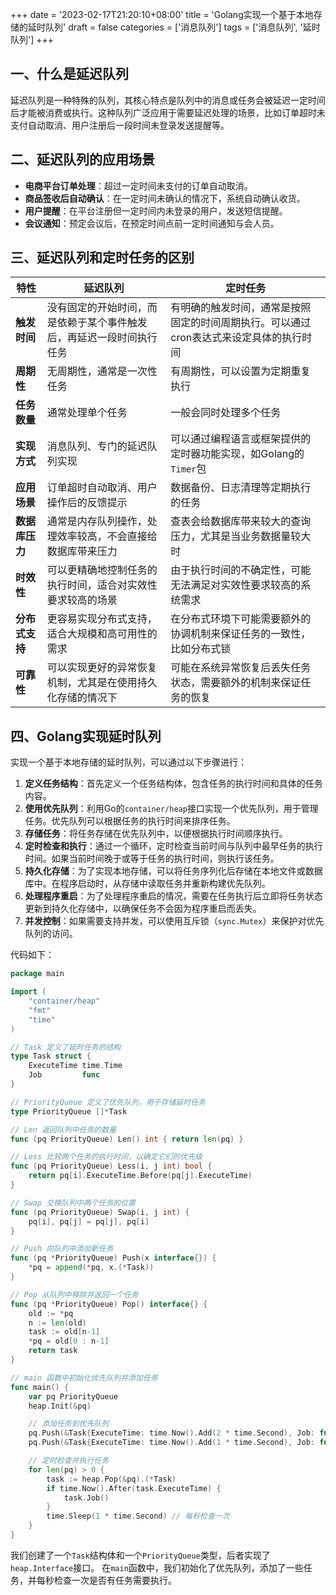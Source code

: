 +++
date = '2023-02-17T21:20:10+08:00'
title = 'Golang实现一个基于本地存储的延时队列'
draft = false
categories = ['消息队列']
tags = ['消息队列', '延时队列']
+++

## 一、什么是延迟队列

延迟队列是一种特殊的队列，其核心特点是队列中的消息或任务会被延迟一定时间后才能被消费或执行。这种队列广泛应用于需要延迟处理的场景，比如订单超时未支付自动取消、用户注册后一段时间未登录发送提醒等。

<!--more-->

## 二、延迟队列的应用场景

* **电商平台订单处理**：超过一定时间未支付的订单自动取消。
* **商品签收后自动确认**：在一定时间未确认的情况下，系统自动确认收货。
* **用户提醒**：在平台注册但一定时间内未登录的用户，发送短信提醒。
* **会议通知**：预定会议后，在预定时间点前一定时间通知与会人员。

## 三、延迟队列和定时任务的区别

| **特性**    | **延迟队列**                           | **定时任务**                                      |
| --------- | ---------------------------------- | --------------------------------------------- |
| **触发时间**  | 没有固定的开始时间，而是依赖于某个事件触发后，再延迟一段时间执行任务 | 有明确的触发时间，通常是按照固定的时间周期执行。可以通过cron表达式来设定具体的执行时间 |
| **周期性**   | 无周期性，通常是一次性任务                      | 有周期性，可以设置为定期重复执行                              |
| **任务数量**  | 通常处理单个任务                           | 一般会同时处理多个任务                                   |
| **实现方式**  | 消息队列、专门的延迟队列实现                     | 可以通过编程语言或框架提供的定时器功能实现，如Golang的`Timer`包        |
| **应用场景**  | 订单超时自动取消、用户操作后的反馈提示                | 数据备份、日志清理等定期执行的任务                             |
| **数据库压力** | 通常是内存队列操作，处理效率较高，不会直接给数据库带来压力      | 查表会给数据库带来较大的查询压力，尤其是当业务数据量较大时                 |
| **时效性**   | 可以更精确地控制任务的执行时间，适合对实效性要求较高的场景      | 由于执行时间的不确定性，可能无法满足对实效性要求较高的系统需求               |
| **分布式支持** | 更容易实现分布式支持，适合大规模和高可用性的需求           | 在分布式环境下可能需要额外的协调机制来保证任务的一致性，比如分布式锁            |
| **可靠性**   | 可以实现更好的异常恢复机制，尤其是在使用持久化存储的情况下      | 可能在系统异常恢复后丢失任务状态，需要额外的机制来保证任务的恢复              |

## 四、Golang实现延时队列

实现一个基于本地存储的延时队列，可以通过以下步骤进行：

1. **定义任务结构**：首先定义一个任务结构体，包含任务的执行时间和具体的任务内容。
2. **使用优先队列**：利用Go的`container/heap`接口实现一个优先队列，用于管理任务。优先队列可以根据任务的执行时间来排序任务。
3. **存储任务**：将任务存储在优先队列中，以便根据执行时间顺序执行。
4. **定时检查和执行**：通过一个循环，定时检查当前时间与队列中最早任务的执行时间。如果当前时间晚于或等于任务的执行时间，则执行该任务。
5. **持久化存储**：为了实现本地存储，可以将任务序列化后存储在本地文件或数据库中。在程序启动时，从存储中读取任务并重新构建优先队列。
6. **处理程序重启**：为了处理程序重启的情况，需要在任务执行后立即将任务状态更新到持久化存储中，以确保任务不会因为程序重启而丢失。
7. **并发控制**：如果需要支持并发，可以使用互斥锁（`sync.Mutex`）来保护对优先队列的访问。

代码如下：

```go
package main

import (
    "container/heap"
    "fmt"
    "time"
)

// Task 定义了延时任务的结构
type Task struct {
    ExecuteTime time.Time
    Job         func
}

// PriorityQueue 定义了优先队列，用于存储延时任务
type PriorityQueue []*Task

// Len 返回队列中任务的数量
func (pq PriorityQueue) Len() int { return len(pq) }

// Less 比较两个任务的执行时间，以确定它们的优先级
func (pq PriorityQueue) Less(i, j int) bool {
    return pq[i].ExecuteTime.Before(pq[j].ExecuteTime)
}

// Swap 交换队列中两个任务的位置
func (pq PriorityQueue) Swap(i, j int) {
    pq[i], pq[j] = pq[j], pq[i]
}

// Push 向队列中添加新任务
func (pq *PriorityQueue) Push(x interface{}) {
    *pq = append(*pq, x.(*Task))
}

// Pop 从队列中移除并返回一个任务
func (pq *PriorityQueue) Pop() interface{} {
    old := *pq
    n := len(old)
    task := old[n-1]
    *pq = old[0 : n-1]
    return task
}

// main 函数中初始化优先队列并添加任务
func main() {
    var pq PriorityQueue
    heap.Init(&pq)

    // 添加任务到优先队列
    pq.Push(&Task{ExecuteTime: time.Now().Add(2 * time.Second), Job: func() { fmt.Println("Task 1 executed") }})
    pq.Push(&Task{ExecuteTime: time.Now().Add(1 * time.Second), Job: func() { fmt.Println("Task 2 executed") }})

    // 定时检查并执行任务
    for len(pq) > 0 {
        task := heap.Pop(&pq).(*Task)
        if time.Now().After(task.ExecuteTime) {
            task.Job()
        }
        time.Sleep(1 * time.Second) // 每秒检查一次
    }
}
```

我们创建了一个`Task`结构体和一个`PriorityQueue`类型，后者实现了`heap.Interface`接口。
在`main`函数中，我们初始化了优先队列，添加了一些任务，并每秒检查一次是否有任务需要执行。
